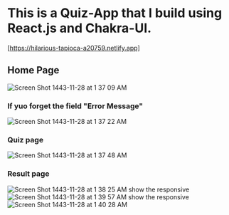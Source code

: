 # This is a Quiz-App that I build using React.js and Chakra-UI.
[https://hilarious-tapioca-a20759.netlify.app]
## Home Page 
![Screen Shot 1443-11-28 at 1 37 09 AM](https://user-images.githubusercontent.com/69820306/175836540-e73aa0a0-8c60-4919-9401-b7e37153f69f.png)
### If yuo forget the field "Error Message"
![Screen Shot 1443-11-28 at 1 37 22 AM](https://user-images.githubusercontent.com/69820306/175836616-c5146d17-1949-4700-90a7-81ca20f6bd15.png)
### Quiz page 
![Screen Shot 1443-11-28 at 1 37 48 AM](https://user-images.githubusercontent.com/69820306/175836630-fd11e45e-55e6-46b2-8da7-1888d6187c71.png)
### Result page 
![Screen Shot 1443-11-28 at 1 38 25 AM](https://user-images.githubusercontent.com/69820306/175836651-c19c7de4-68c7-43bc-b91b-db34aa230388.png)
show the responsive
![Screen Shot 1443-11-28 at 1 39 57 AM](https://user-images.githubusercontent.com/69820306/175836708-ffd6591a-92d4-4c36-bdc3-77994e73217d.png)
show the responsive
![Screen Shot 1443-11-28 at 1 40 28 AM](https://user-images.githubusercontent.com/69820306/175836711-c1a0dfbe-1591-4100-9f5b-cd5095398e27.png)

